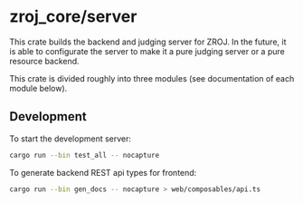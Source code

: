 # zroj_core/server

This crate builds the backend and judging server for ZROJ. In the future, it is
able to configurate the server to make it a pure judging server or a pure
resource backend.

This crate is divided roughly into three modules (see documentation of each module below).

## Development

To start the development server:

```bash
cargo run --bin test_all -- nocapture
```

To generate backend REST api types for frontend:

```bash
cargo run --bin gen_docs -- nocapture > web/composables/api.ts
```